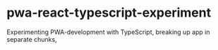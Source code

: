 # pwa-react-typescript-experiment
Experimenting PWA-development with TypeScript, breaking up app in separate chunks, 
